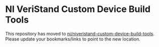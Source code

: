 # NI VeriStand Custom Device Build Tools

This repository has moved to [ni/niveristand-custom-device-build-tools](https://github.com/ni/niveristand-custom-device-build-tools). Please update your bookmarks/links to point to the new location.